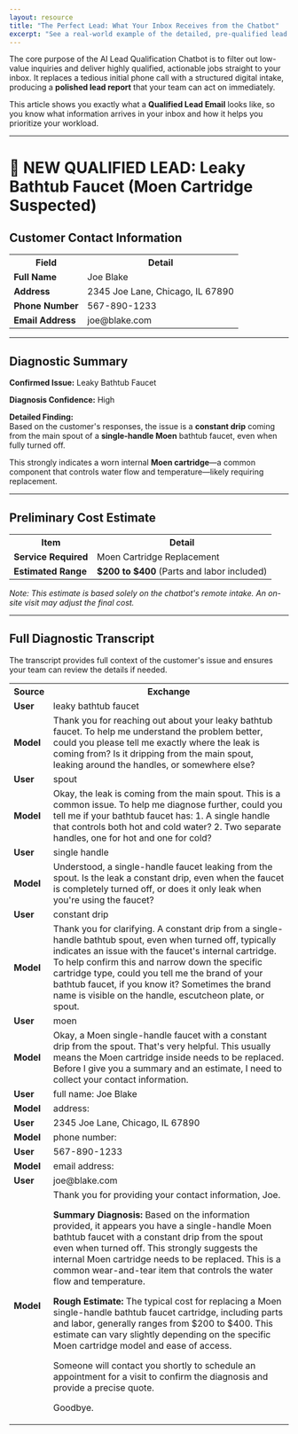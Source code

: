 ```yaml
---
layout: resource
title: "The Perfect Lead: What Your Inbox Receives from the Chatbot"
excerpt: "See a real-world example of the detailed, pre-qualified lead email generated by the AI Lead Qualification Chatbot—including contact info, diagnostic summary, and actionable insights."
---
```


The core purpose of the AI Lead Qualification Chatbot is to filter out low-value inquiries and deliver highly qualified, actionable jobs straight to your inbox. It replaces a tedious initial phone call with a structured digital intake, producing a **polished lead report** that your team can act on immediately.

This article shows you exactly what a **Qualified Lead Email** looks like, so you know what information arrives in your inbox and how it helps you prioritize your workload.

---

# 📧 NEW QUALIFIED LEAD: Leaky Bathtub Faucet (Moen Cartridge Suspected)

## Customer Contact Information

<table>
  <tr>
    <th>Field</th>
    <th>Detail</th>
  </tr>
  <tr>
    <td><strong>Full Name</strong></td>
    <td>Joe Blake</td>
  </tr>
  <tr>
    <td><strong>Address</strong></td>
    <td>2345 Joe Lane, Chicago, IL 67890</td>
  </tr>
  <tr>
    <td><strong>Phone Number</strong></td>
    <td>567-890-1233</td>
  </tr>
  <tr>
    <td><strong>Email Address</strong></td>
    <td>joe@blake.com</td>
  </tr>
</table>

---

## Diagnostic Summary

**Confirmed Issue:** Leaky Bathtub Faucet  

**Diagnosis Confidence:** High  

**Detailed Finding:**  
Based on the customer's responses, the issue is a **constant drip** coming from the main spout of a **single-handle Moen** bathtub faucet, even when fully turned off.

This strongly indicates a worn internal **Moen cartridge**—a common component that controls water flow and temperature—likely requiring replacement.

---

## Preliminary Cost Estimate

<table>
  <tr>
    <th>Item</th>
    <th>Detail</th>
  </tr>
  <tr>
    <td><strong>Service Required</strong></td>
    <td>Moen Cartridge Replacement</td>
  </tr>
  <tr>
    <td><strong>Estimated Range</strong></td>
    <td><strong>$200 to $400</strong> (Parts and labor included)</td>
  </tr>
</table>

*Note: This estimate is based solely on the chatbot's remote intake. An on-site visit may adjust the final cost.*

---

## Full Diagnostic Transcript

The transcript provides full context of the customer's issue and ensures your team can review the details if needed.

<table>
  <tr>
    <th>Source</th>
    <th>Exchange</th>
  </tr>
  <tr>
    <td><strong>User</strong></td>
    <td>leaky bathtub faucet</td>
  </tr>
  <tr>
    <td><strong>Model</strong></td>
    <td>Thank you for reaching out about your leaky bathtub faucet. To help me understand the problem better, could you please tell me exactly where the leak is coming from? Is it dripping from the main spout, leaking around the handles, or somewhere else?</td>
  </tr>
  <tr>
    <td><strong>User</strong></td>
    <td>spout</td>
  </tr>
  <tr>
    <td><strong>Model</strong></td>
    <td>Okay, the leak is coming from the main spout. This is a common issue. To help me diagnose further, could you tell me if your bathtub faucet has: 1. A single handle that controls both hot and cold water? 2. Two separate handles, one for hot and one for cold?</td>
  </tr>
  <tr>
    <td><strong>User</strong></td>
    <td>single handle</td>
  </tr>
  <tr>
    <td><strong>Model</strong></td>
    <td>Understood, a single-handle faucet leaking from the spout. Is the leak a constant drip, even when the faucet is completely turned off, or does it only leak when you're using the faucet?</td>
  </tr>
  <tr>
    <td><strong>User</strong></td>
    <td>constant drip</td>
  </tr>
  <tr>
    <td><strong>Model</strong></td>
    <td>Thank you for clarifying. A constant drip from a single-handle bathtub spout, even when turned off, typically indicates an issue with the faucet's internal cartridge. To help confirm this and narrow down the specific cartridge type, could you tell me the brand of your bathtub faucet, if you know it? Sometimes the brand name is visible on the handle, escutcheon plate, or spout.</td>
  </tr>
  <tr>
    <td><strong>User</strong></td>
    <td>moen</td>
  </tr>
  <tr>
    <td><strong>Model</strong></td>
    <td>Okay, a Moen single-handle faucet with a constant drip from the spout. That's very helpful. This usually means the Moen cartridge inside needs to be replaced. Before I give you a summary and an estimate, I need to collect your contact information.</td>
  </tr>
  <tr>
    <td><strong>User</strong></td>
    <td>full name: Joe Blake</td>
  </tr>
  <tr>
    <td><strong>Model</strong></td>
    <td>address:</td>
  </tr>
  <tr>
    <td><strong>User</strong></td>
    <td>2345 Joe Lane, Chicago, IL 67890</td>
  </tr>
  <tr>
    <td><strong>Model</strong></td>
    <td>phone number:</td>
  </tr>
  <tr>
    <td><strong>User</strong></td>
    <td>567-890-1233</td>
  </tr>
  <tr>
    <td><strong>Model</strong></td>
    <td>email address:</td>
  </tr>
  <tr>
    <td><strong>User</strong></td>
    <td>joe@blake.com</td>
  </tr>
  <tr>
    <td><strong>Model</strong></td>
    <td>Thank you for providing your contact information, Joe. 

**Summary Diagnosis:** Based on the information provided, it appears you have a single-handle Moen bathtub faucet with a constant drip from the spout even when turned off. This strongly suggests the internal Moen cartridge needs to be replaced. This is a common wear-and-tear item that controls the water flow and temperature.

**Rough Estimate:** The typical cost for replacing a Moen single-handle bathtub faucet cartridge, including parts and labor, generally ranges from $200 to $400. This estimate can vary slightly depending on the specific Moen cartridge model and ease of access.

Someone will contact you shortly to schedule an appointment for a visit to confirm the diagnosis and provide a precise quote.

Goodbye.</td>
  </tr>
</table>
